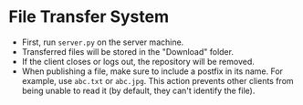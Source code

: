 # File Transfer System

- First, run `server.py` on the server machine.
- Transferred files will be stored in the "Download" folder.
- If the client closes or logs out, the repository will be removed.
- When publishing a file, make sure to include a postfix in its name. For example, use `abc.txt` or `abc.jpg`. This action prevents other clients from being unable to read it (by default, they can't identify the file).

